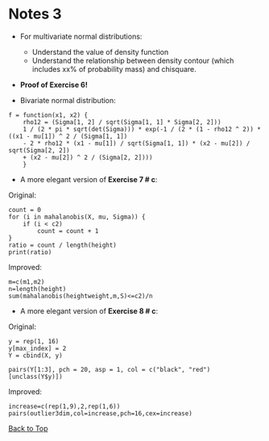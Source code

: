 <h1 id = "0">Notes 3</h1>

- For multivariate normal distributions: 
    - Understand the value of density function
    - Understand the relationship between density contour (which includes xx% of probability mass) and chisquare. 

- **Proof of Exercise 6!**

- Bivariate normal distribution: 

```
f = function(x1, x2) { 
    rho12 = (Sigma[1, 2] / sqrt(Sigma[1, 1] * Sigma[2, 2])) 
    1 / (2 * pi * sqrt(det(Sigma))) * exp(-1 / (2 * (1 - rho12 ^ 2)) * ((x1 - mu[1]) ^ 2 / (Sigma[1, 1]) 
    - 2 * rho12 * (x1 - mu[1]) / sqrt(Sigma[1, 1]) * (x2 - mu[2]) / sqrt(Sigma[2, 2]) 
    + (x2 - mu[2]) ^ 2 / (Sigma[2, 2]))) 
    }
```

- A more elegant version of **Exercise 7 # c**: 

Original: 
```
count = 0
for (i in mahalanobis(X, mu, Sigma)) {
    if (i < c2)
        count = count + 1
}
ratio = count / length(height)
print(ratio)
```

Improved: 
```
m=c(m1,m2)
n=length(height)
sum(mahalanobis(heightweight,m,S)<=c2)/n
```

- A more elegant version of **Exercise 8 # c**:

Original:
```
y = rep(1, 16)
y[max_index] = 2
Y = cbind(X, y)

pairs(Y[1:3], pch = 20, asp = 1, col = c("black", "red")[unclass(Y$y)])
```

Improved: 
```
increase=c(rep(1,9),2,rep(1,6))
pairs(outlier3dim,col=increase,pch=16,cex=increase)
```

[Back to Top](#0)
